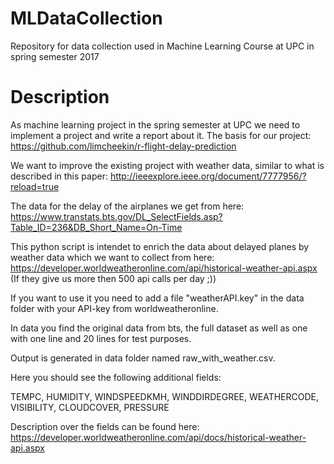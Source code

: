 # MLDataCollection
Repository for data collection used in Machine Learning Course at UPC in spring semester 2017

# Description
As machine learning project in the spring semester at UPC we need to implement a project and write a report about it. 
The basis for our project: https://github.com/limcheekin/r-flight-delay-prediction

We want to improve the existing project with weather data, similar to what is described in this paper:
http://ieeexplore.ieee.org/document/7777956/?reload=true

The data for the delay of the airplanes we get from here:
https://www.transtats.bts.gov/DL_SelectFields.asp?Table_ID=236&DB_Short_Name=On-Time

This python script is intendet to enrich the data about delayed planes by weather data which we want to collect from here:
https://developer.worldweatheronline.com/api/historical-weather-api.aspx (If they give us more then 500 api calls per day ;))

If you want to use it you need to add a file "weatherAPI.key" in the data folder with your API-key from worldweatheronline.

In data you find the original data from bts, the full dataset as well as one with one line and 20 lines for test purposes.

Output is generated in data folder named raw_with_weather.csv. 

Here you should see the following additional fields:

TEMPC,
HUMIDITY,
WINDSPEEDKMH,
WINDDIRDEGREE,
WEATHERCODE,
VISIBILITY,
CLOUDCOVER,
PRESSURE

Description over the fields can be found here: https://developer.worldweatheronline.com/api/docs/historical-weather-api.aspx
